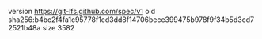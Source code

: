 version https://git-lfs.github.com/spec/v1
oid sha256:b4bc2f4fa1c95778f1ed3dd8f14706bece399475b978f9f34b5d3cd72521b48a
size 3582
